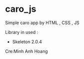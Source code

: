 # caro_js
Simple caro app by HTML , CSS , JS 

Library in used :
- Skeleton 2.0.4

Cre:Minh Anh Hoang
